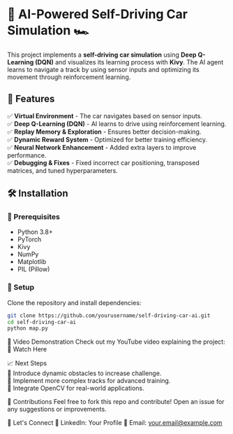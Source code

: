 # 🚗 AI-Powered Self-Driving Car Simulation 🏎️  

This project implements a **self-driving car simulation** using **Deep Q-Learning (DQN)** and visualizes its learning process with **Kivy**. The AI agent learns to navigate a track by using sensor inputs and optimizing its movement through reinforcement learning.  

## 📌 Features  
✅ **Virtual Environment** - The car navigates based on sensor inputs.  
✅ **Deep Q-Learning (DQN)** - AI learns to drive using reinforcement learning.  
✅ **Replay Memory & Exploration** - Ensures better decision-making.  
✅ **Dynamic Reward System** - Optimized for better training efficiency.  
✅ **Neural Network Enhancement** - Added extra layers to improve performance.  
✅ **Debugging & Fixes** - Fixed incorrect car positioning, transposed matrices, and tuned hyperparameters.  

## 🛠️ Installation  

### 🔹 Prerequisites  
- Python 3.8+  
- PyTorch  
- Kivy  
- NumPy  
- Matplotlib  
- PIL (Pillow)  

### 🔹 Setup  
Clone the repository and install dependencies:  
```bash
git clone https://github.com/yourusername/self-driving-car-ai.git  
cd self-driving-car-ai  
python map.py
```

🎥 Video Demonstration
Check out my YouTube video explaining the project:
📌 Watch Here

📈 Next Steps</br>
🔹 Introduce dynamic obstacles to increase challenge.</br>
🔹 Implement more complex tracks for advanced training.</br>
🔹 Integrate OpenCV for real-world applications.</br>

🤝 Contributions
Feel free to fork this repo and contribute! Open an issue for any suggestions or improvements.

📩 Let's Connect
💬 LinkedIn: Your Profile
📧 Email: your.email@example.com
